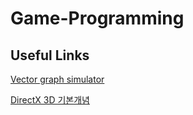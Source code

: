 # Game-Programming

## Useful Links

[Vector graph simulator](https://phet.colorado.edu/sims/vector-addition/vector-addition_en.html)

[DirectX 3D 기본개념](https://tadis.tistory.com/entry/DirectX-3D-%EA%B8%B0%EB%B3%B8%EA%B0%9C%EB%85%90-1-Vector)
